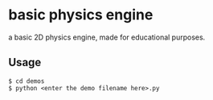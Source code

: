 # basic physics engine

a basic 2D physics engine, made for educational purposes.

## Usage
```
$ cd demos
$ python <enter the demo filename here>.py
```